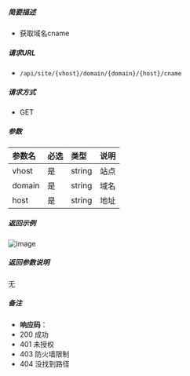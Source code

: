 

    
##### 简要描述

- 获取域名cname

##### 请求URL
- ` /api/site/{vhost}/domain/{domain}/{host}/cname `
  
##### 请求方式
- GET

##### 参数

|参数名|必选|类型|说明|
|:----    |:---|:----- |-----   |
|vhost |是  |string |站点   |
|domain |是  |string | 域名    |
|host     |是  |string | 地址    |

##### 返回示例 

![image](https://user-images.githubusercontent.com/90588289/133868417-036afa77-3174-4add-965f-80ce90b58458.png)

##### 返回参数说明 

无

##### 备注 

- **响应码**：
 - 200 成功
 - 401 未授权
 - 403 防火墙限制
 - 404 没找到路径



